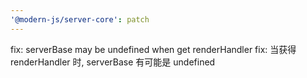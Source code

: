 ```yaml
---
'@modern-js/server-core': patch
---
```


fix: serverBase may be undefined when get renderHandler
fix: 当获得 renderHandler 时, serverBase 有可能是 undefined
